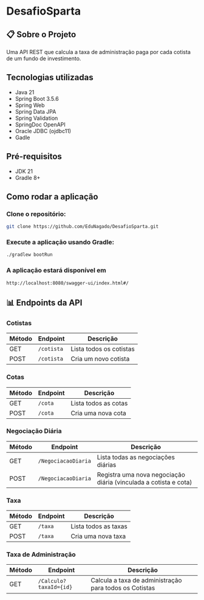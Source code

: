 # DesafioSparta

## 📋 Sobre o Projeto
Uma API REST que calcula a taxa de administração paga por cada cotista de um fundo de investimento.

## Tecnologias utilizadas

- Java 21
- Spring Boot 3.5.6
- Spring Web
- Spring Data JPA
- Spring Validation
- SpringDoc OpenAPI
- Oracle JDBC (ojdbc11)
- Gadle

## Pré-requisitos
- JDK 21
- Gradle 8+

## Como rodar a aplicação
### Clone o repositório:
```bash
git clone https://github.com/EduNagado/DesafioSparta.git
```
### Execute a aplicação usando Gradle:
```bash
./gradlew bootRun
```
### A aplicação estará disponível em
```bash
http://localhost:8080/swagger-ui/index.html#/
```

## 📊 Endpoints da API

### Cotistas
| Método | Endpoint | Descrição |
|--------|----------|-----------|
| GET | `/cotista` | Lista todos os cotistas |
| POST | `/cotista` | Cria um novo cotista |

### Cotas
| Método | Endpoint | Descrição |
|--------|----------|-----------|
| GET | `/cota` | Lista todos as cotas |
| POST | `/cota` | Cria uma nova cota |

### Negociação Diária
| Método | Endpoint | Descrição |
|--------|----------|-----------|
| GET | `/NegociacaoDiaria` | Lista todas as negociações diárias |
| POST | `/NegociacaoDiaria` | Registra uma nova negociação diária (vinculada a cotista e cota) |


### Taxa
| Método | Endpoint | Descrição |
|--------|----------|-----------|
| GET | `/taxa` | Lista todos as taxas |
| POST | `/taxa` | Cria uma nova taxa |


### Taxa de Administração
| Método | Endpoint | Descrição |
|--------|----------|-----------|
| GET | `/Calculo?taxaId={id}` | Calcula a taxa de administração para todos os Cotistas |



